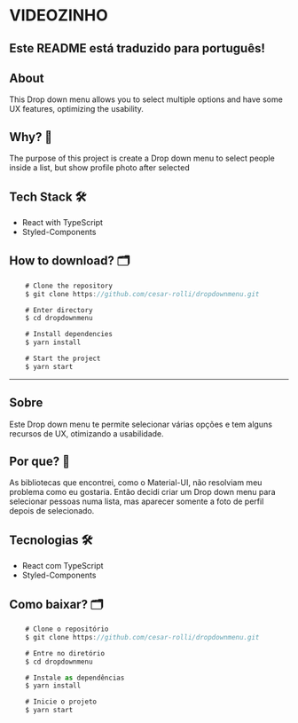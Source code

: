 # VIDEOZINHO

## Este README está traduzido para __português__!


## About
This Drop down menu allows you to select multiple options  and have some UX features, optimizing the usability. 

## Why? 🚀
The purpose of this project is create a Drop down menu to select people inside a list, but show profile photo after selected

## Tech Stack 🛠️
- React with TypeScript
- Styled-Components

## How to download? 🗂️
```javascript
	# Clone the repository
	$ git clone https://github.com/cesar-rolli/dropdownmenu.git

	# Enter directory
	$ cd dropdownmenu

	# Install dependencies
	$ yarn install

	# Start the project
	$ yarn start
```

---

## Sobre
Este Drop down menu te permite selecionar várias opções e tem alguns recursos de UX, otimizando a usabilidade.

## Por que? 🚀
As bibliotecas que encontrei, como o Material-UI, não resolviam meu problema como eu gostaria. Então decidi criar um Drop down menu para selecionar pessoas numa lista, mas aparecer somente a foto de perfil depois de selecionado.

## Tecnologias 🛠️
- React com TypeScript
- Styled-Components

## Como baixar? 🗂️
```javascript
	# Clone o repositório
	$ git clone https://github.com/cesar-rolli/dropdownmenu.git

	# Entre no diretório
	$ cd dropdownmenu

	# Instale as dependências
	$ yarn install

	# Inicie o projeto
	$ yarn start
```